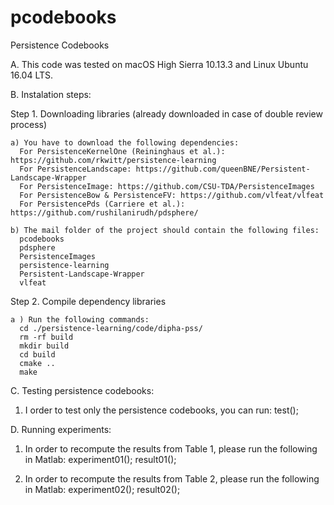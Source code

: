 # pcodebooks
Persistence Codebooks

A. This code was tested on macOS High Sierra 10.13.3 and Linux Ubuntu 16.04 LTS.

B. Instalation steps:

  Step 1. Downloading libraries (already downloaded in case of double review process)

    a) You have to download the following dependencies:
      For PersistenceKernelOne (Reininghaus et al.): https://github.com/rkwitt/persistence-learning
      For PersistenceLandscape: https://github.com/queenBNE/Persistent-Landscape-Wrapper
      For PersistenceImage: https://github.com/CSU-TDA/PersistenceImages
      For PersistenceBow & PersistenceFV: https://github.com/vlfeat/vlfeat
      For PersistencePds (Carriere et al.): https://github.com/rushilanirudh/pdsphere/

    b) The mail folder of the project should contain the following files:
      pcodebooks
      pdsphere
      PersistenceImages
      persistence-learning
      Persistent-Landscape-Wrapper
      vlfeat

  Step 2. Compile dependency libraries

    a ) Run the following commands:
      cd ./persistence-learning/code/dipha-pss/
      rm -rf build
      mkdir build
      cd build
      cmake ..
      make

C. Testing persistence codebooks:
  1. I order to test only the persistence codebooks, you can run:
    test();

D. Running experiments:

  1. In order to recompute the results from Table 1, please run the following in Matlab:
    experiment01();
    result01();

  2. In order to recompute the results from Table 2, please run the following in Matlab:
    experiment02();
    result02();
